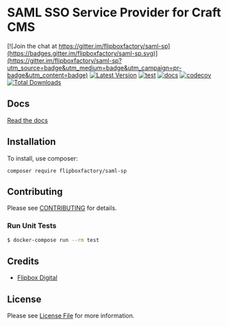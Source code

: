 # SAML SSO Service Provider for Craft CMS
[![Join the chat at https://gitter.im/flipboxfactory/saml-sp](https://badges.gitter.im/flipboxfactory/saml-sp.svg)](https://gitter.im/flipboxfactory/saml-sp?utm_source=badge&utm_medium=badge&utm_campaign=pr-badge&utm_content=badge)
[![Latest Version](https://img.shields.io/github/release/flipboxfactory/saml-sp.svg?style=flat-square)](https://github.com/flipboxfactory/saml-sp/releases)
[![test](https://github.com/flipboxfactory/saml-sp/workflows/test/badge.svg)](https://github.com/flipboxfactory/saml-sp/actions)
[![docs](https://github.com/flipboxfactory/saml-sp/workflows/docs/badge.svg)](https://github.com/flipboxfactory/saml-sp/actions)
[![codecov](https://codecov.io/gh/flipboxfactory/saml-sp/branch/master/graph/badge.svg?token=IF9CNPKNWM)](https://codecov.io/gh/flipboxfactory/saml-sp)
[![Total Downloads](https://img.shields.io/packagist/dt/flipboxfactory/saml-sp.svg?style=flat-square)](https://packagist.org/packages/flipboxfactory/saml-sp)


## Docs

[Read the docs](https://saml-sp.flipboxfactory.com/)

## Installation

To install, use composer:

```
composer require flipboxfactory/saml-sp
```

## Contributing

Please see [CONTRIBUTING](https://github.com/flipboxfactory/saml-sp/blob/master/CONTRIBUTING.md) for details.

### Run Unit Tests

``` bash
$ docker-compose run --rm test
```

## Credits

- [Flipbox Digital](https://github.com/flipbox)

## License

Please see [License File](https://github.com/flipboxfactory/saml-sp/blob/master/LICENSE) for more information.
